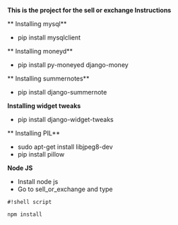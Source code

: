 **This is the project for the sell or exchange Instructions**

**
Installing mysql**

* pip install mysqlclient

**
Installing moneyd**

* pip install py-moneyed django-money

**
Installing summernotes**

* pip install django-summernote


**Installing widget tweaks**

* pip install django-widget-tweaks

**
Installing PIL**

* sudo apt-get install libjpeg8-dev
* pip install pillow

**Node JS**

* Install node js
* Go to sell_or_exchange and type 
```
#!shell script

npm install

```
